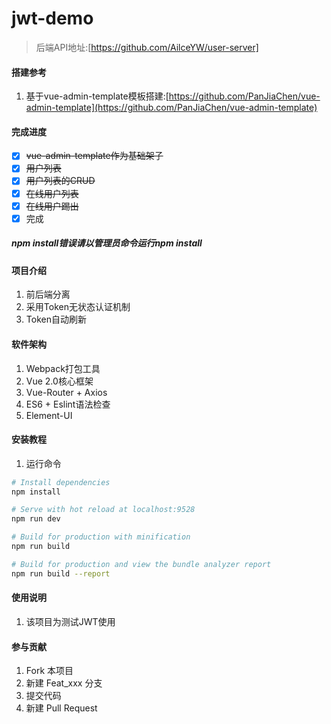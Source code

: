 # jwt-demo

> 后端API地址:[https://github.com/AilceYW/user-server]

#### 搭建参考

1. 基于vue-admin-template模板搭建:[https://github.com/PanJiaChen/vue-admin-template](https://github.com/PanJiaChen/vue-admin-template)

#### 完成进度

- [x] ~~vue-admin-template作为基础架子~~
- [x] ~~用户列表~~
- [x] ~~用户列表的CRUD~~
- [x] ~~在线用户列表~~
- [x] ~~在线用户踢出~~
- [x] 完成

##### npm install错误请以管理员命令运行npm install

#### 项目介绍

1. 前后端分离
2. 采用Token无状态认证机制
3. Token自动刷新

#### 软件架构

1. Webpack打包工具
2. Vue 2.0核心框架
3. Vue-Router + Axios
4. ES6 + Eslint语法检查
5. Element-UI

#### 安装教程

1. 运行命令
``` bash
# Install dependencies
npm install

# Serve with hot reload at localhost:9528
npm run dev

# Build for production with minification
npm run build

# Build for production and view the bundle analyzer report
npm run build --report
```

#### 使用说明

1. 该项目为测试JWT使用

#### 参与贡献

1. Fork 本项目
2. 新建 Feat_xxx 分支
3. 提交代码
4. 新建 Pull Request